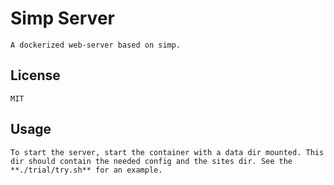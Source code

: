# Simp Server

	A dockerized web-server based on simp.

## License

	MIT

## Usage

	To start the server, start the container with a data dir mounted. This dir should contain the needed config and the sites dir. See the **./trial/try.sh** for an example.

